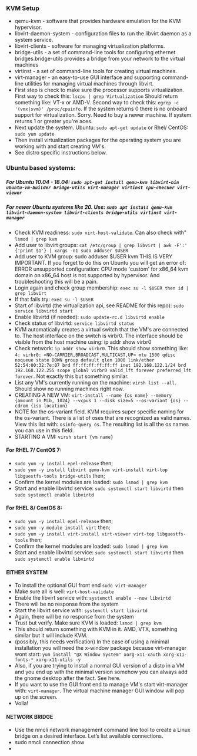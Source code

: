 ### KVM Setup
- qemu-kvm - software that provides hardware emulation for the KVM hypervisor.
- libvirt-daemon-system - configuration files to run the libvirt daemon as a system service.
- libvirt-clients - software for managing virtualization platforms.
- bridge-utils - a set of command-line tools for configuring ethernet bridges.bridge-utils provides a bridge from your network to the virtual machines 
- virtinst - a set of command-line tools for creating virtual machines.
- virt-manager - an easy-to-use GUI interface and supporting command-line utilities for managing virtual machines through libvirt.
- First step is check to make sure the processor supports virtualization. First way to check this: `lscpu | grep Virtualization` Should return something like: VT-x or AMD-V. Second way to check this: `egrep -c '(vmx|svm)' /proc/cpuinfo`. If the system returns 0 there is no onboard support for virtualization. Sorry. Need to buy a newer machine. If system returns 1 or greater you're aces.
- Next update the system. Ubuntu: `sudo apt-get update` or Rhel/ CentOS: `sudo yum update`
- Then install virtualization packages for the operating system you are working with and start creating VM's. 
- See distro specific instructions below.


### Ubuntu based systems: 
##### For Ubuntu 10.04 - 18.04: `sudo apt-get install qemu-kvm libvirt-bin ubuntu-vm-builder bridge-utils virt-manager virtinst cpu-checker virt-viewer`
##### For newer Ubuntu systems like 20. Use: `sudo apt install qemu-kvm libvirt-daemon-system libvirt-clients bridge-utils virtinst virt-manager`
- Check KVM readiness: `sudo virt-host-validate`. Can also check with" `lsmod | grep kvm`
- Add user to libvirt groups: `cat /etc/group | grep libvirt | awk -F':' {'print $1'} | xargs -n1 sudo adduser $USER`
- Add user to KVM group: sudo adduser $USER kvm THIS IS VERY IMPORTANT. If you forget to do this on Ubuntu you will get an error of: ERROR unsupported configuration: CPU mode 'custom' for x86_64 kvm domain on x86_64 host is not supported by hypervisor. And troubleshooting this will be a pain.
- Login again and check group membership: `exec su -l $USER then id | grep libvirt`
- If that fails try: `exec su -l $USER`
- Start of libvirtd (the virtualization api, see README for this repo): `sudo service libvirtd start`
- Enable libvirtd (if needed): `sudo update-rc.d libvirtd enable`
- Check status of libvirtd: `service libvirtd status`
- KVM automatically creates a virtual switch that the VM's are connected to. The host interface on the switch is virbr0. The interface should be visible from the host machine using: ip addr show virbr0
- Check network: `ip addr show virbr0`. This should show something like: `4: virbr0: <NO-CARRIER,BROADCAST,MULTICAST,UP> mtu 1500 qdisc noqueue state DOWN group default qlen 1000 link/ether 52:54:00:32:7e:07 brd ff:ff:ff:ff:ff:ff inet 192.168.122.1/24 brd 192.168.122.255 scope global virbr0 valid_lft forever preferred_lft forever`. Not exactly this but something similar.
- List any VM's currently running on the machine: `virsh list --all`. Should show no running machines right now.
- CREATING A NEW VM: `virt-install --name {os name} --memory {amount in Mib, 1024} --vcpus 1 --disk size=5 --os-variant {os} --cdrom {iso location}`
- NOTE for the os-variant field. KVM requires super specific naming for the os-variant. There is a list of oses that are recognized as valid names. View this list with: `osinfo-query os`. The resulting list is all the os names you can use in this field.
- STARTING A VM: `virsh start {vm name}`

#### For RHEL 7/ CentOS 7: 
- `sudo yum -y install epel-release` then;
- `sudo yum -y install libvirt qemu-kvm virt-install virt-top libguestfs-tools bridge-utils` then;
- Confirm the kernel modules are loaded: `sudo lsmod | grep kvm`
- Start and enable libvirtd service: `sudo systemctl start libvirtd` then `sudo systemctl enable libvirtd`

#### For RHEL 8/ CentOS 8: 
- `sudo yum -y install epel-release` then;
- `sudo yum -y module install virt` then;
- `sudo yum -y install virt-install virt-viewer virt-top libguestfs-tools` then;
- Confirm the kernel modules are loaded: `sudo lsmod | grep kvm`
- Start and enable libvirtd service: `sudo systemctl start libvirtd` then `sudo systemctl enable libvirtd`


#### EITHER SYSTEM
- To install the optional GUI front end `sudo virt-manager`
- Make sure all is well: `virt-host-validate`
- Enable the libvirt service with: `systemctl enable --now libvirtd`
- There will be no response from the system
- Start the libvirt service with: `systemctl start libvirtd`  
- Again, there will be no response from the system
- Trust but verify. Make sure KVM is loaded: `lsmod | grep kvm`
- This should return something with KVM in it. AMD, VTX, something similar but it will include KVM.
- (possibly, this needs verification) In the case of using a minimal installation you will need the x-window package because virt-manager wont start: `yum install "@X Window System" xorg-x11-xauth xorg-x11-fonts-* xorg-x11-utils -y`
- Also, if you are trying to install a normal GUI version of a disto in a VM and you end up with the minimal version somehow you can always add the gnome desktop after the fact. See here.
- If you want to use the GUI front end to manage VM's start virt-manager with: `virt-manager`. The virtual machine manager GUI window will pop up on the screen.
- Voila!
#### NETWORK BRIDGE
- Use the nmcli network management command line tool to create a Linux bridge on a desired interface. Let’s list available connections.
- sudo nmcli connection show
- 
